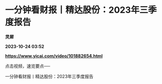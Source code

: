 # 一分钟看财报丨精达股份：2023年三季度报告
**灵犀**

**2023-10-24 03:52**

**https://www.yicai.com/video/101882654.html**

点击视频，速览要点──

一分钟看财报丨精达股份：2023年三季度报告